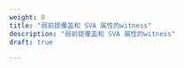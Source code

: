 ```yaml
---
weight: 0
title: "弱前提覆盖和 SVA 属性的witness"
description: "弱前提覆盖和 SVA 属性的witness"
draft: true

---
```


<!-- 




--> 